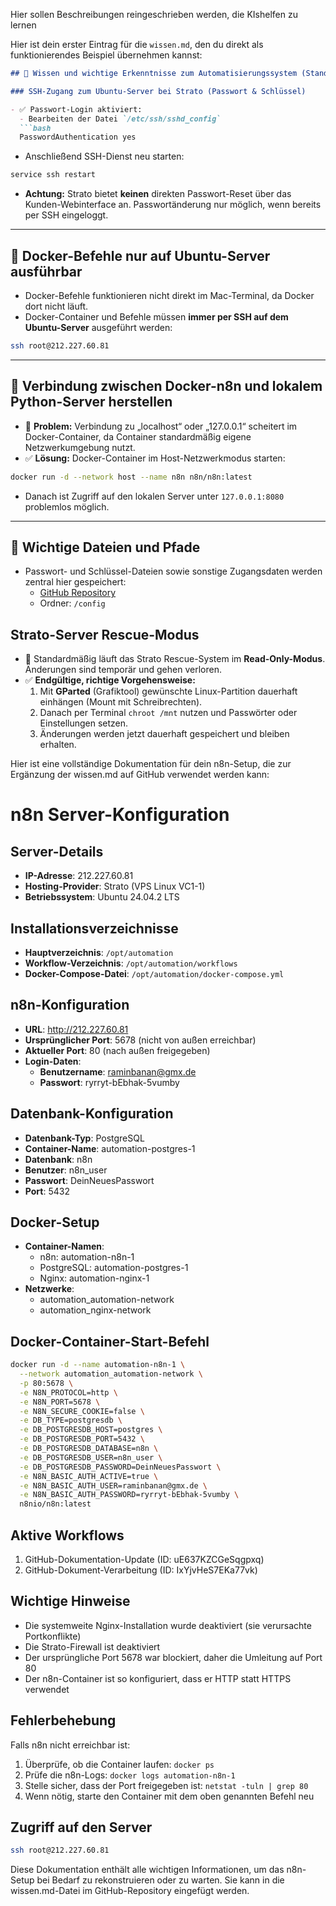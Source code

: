 Hier sollen Beschreibungen reingeschrieben werden, die KIshelfen zu lernen

Hier ist dein erster Eintrag für die `wissen.md`, den du direkt als funktionierendes Beispiel übernehmen kannst:

```markdown
## 🔹 Wissen und wichtige Erkenntnisse zum Automatisierungssystem (Stand 14.03.2025)

### SSH-Zugang zum Ubuntu-Server bei Strato (Passwort & Schlüssel)

- ✅ Passwort-Login aktiviert:
  - Bearbeiten der Datei `/etc/ssh/sshd_config`
  ```bash
  PasswordAuthentication yes
  ```
  - Anschließend SSH-Dienst neu starten:
  ```bash
  service ssh restart
  ```
  - **Achtung:** Strato bietet **keinen** direkten Passwort-Reset über das Kunden-Webinterface an. Passwortänderung nur möglich, wenn bereits per SSH eingeloggt.

---

## 🔸 Docker-Befehle nur auf Ubuntu-Server ausführbar
- Docker-Befehle funktionieren nicht direkt im Mac-Terminal, da Docker dort nicht läuft.
- Docker-Container und Befehle müssen **immer per SSH auf dem Ubuntu-Server** ausgeführt werden:
```bash
ssh root@212.227.60.81
```

---

## 🔸 Verbindung zwischen Docker-n8n und lokalem Python-Server herstellen
- 🔴 **Problem:** Verbindung zu „localhost“ oder „127.0.0.1“ scheitert im Docker-Container, da Container standardmäßig eigene Netzwerkumgebung nutzt.
- ✅ **Lösung:** Docker-Container im Host-Netzwerkmodus starten:
```bash
docker run -d --network host --name n8n n8n/n8n:latest
```
- Danach ist Zugriff auf den lokalen Server unter `127.0.0.1:8080` problemlos möglich.

---

## 🔹 Wichtige Dateien und Pfade
- Passwort- und Schlüssel-Dateien sowie sonstige Zugangsdaten werden zentral hier gespeichert:
  - [GitHub Repository](https://github.com/RaminBanan/wild-one-automation-docs)
  - Ordner: `/config`

## Strato-Server Rescue-Modus

- 🔴 Standardmäßig läuft das Strato Rescue-System im **Read-Only-Modus**. Änderungen sind temporär und gehen verloren.
- ✅ **Endgültige, richtige Vorgehensweise:**  
  1. Mit **GParted** (Grafiktool) gewünschte Linux-Partition dauerhaft einhängen (Mount mit Schreibrechten).  
  2. Danach per Terminal `chroot /mnt` nutzen und Passwörter oder Einstellungen setzen.
  3. Änderungen werden jetzt dauerhaft gespeichert und bleiben erhalten.
 


Hier ist eine vollständige Dokumentation für dein n8n-Setup, die zur Ergänzung der wissen.md auf GitHub verwendet werden kann:

# n8n Server-Konfiguration

## Server-Details
- **IP-Adresse**: 212.227.60.81
- **Hosting-Provider**: Strato (VPS Linux VC1-1)
- **Betriebssystem**: Ubuntu 24.04.2 LTS

## Installationsverzeichnisse
- **Hauptverzeichnis**: `/opt/automation`
- **Workflow-Verzeichnis**: `/opt/automation/workflows`
- **Docker-Compose-Datei**: `/opt/automation/docker-compose.yml`

## n8n-Konfiguration
- **URL**: http://212.227.60.81
- **Ursprünglicher Port**: 5678 (nicht von außen erreichbar)
- **Aktueller Port**: 80 (nach außen freigegeben)
- **Login-Daten**:
  - **Benutzername**: raminbanan@gmx.de
  - **Passwort**: ryrryt-bEbhak-5vumby

## Datenbank-Konfiguration
- **Datenbank-Typ**: PostgreSQL
- **Container-Name**: automation-postgres-1
- **Datenbank**: n8n
- **Benutzer**: n8n_user
- **Passwort**: DeinNeuesPasswort
- **Port**: 5432

## Docker-Setup
- **Container-Namen**:
  - n8n: automation-n8n-1
  - PostgreSQL: automation-postgres-1
  - Nginx: automation-nginx-1
- **Netzwerke**:
  - automation_automation-network
  - automation_nginx-network

## Docker-Container-Start-Befehl
```bash
docker run -d --name automation-n8n-1 \
  --network automation_automation-network \
  -p 80:5678 \
  -e N8N_PROTOCOL=http \
  -e N8N_PORT=5678 \
  -e N8N_SECURE_COOKIE=false \
  -e DB_TYPE=postgresdb \
  -e DB_POSTGRESDB_HOST=postgres \
  -e DB_POSTGRESDB_PORT=5432 \
  -e DB_POSTGRESDB_DATABASE=n8n \
  -e DB_POSTGRESDB_USER=n8n_user \
  -e DB_POSTGRESDB_PASSWORD=DeinNeuesPasswort \
  -e N8N_BASIC_AUTH_ACTIVE=true \
  -e N8N_BASIC_AUTH_USER=raminbanan@gmx.de \
  -e N8N_BASIC_AUTH_PASSWORD=ryrryt-bEbhak-5vumby \
  n8nio/n8n:latest
```

## Aktive Workflows
1. GitHub-Dokumentation-Update (ID: uE637KZCGeSqgpxq)
2. GitHub-Dokument-Verarbeitung (ID: IxYjvHeS7EKa77vk)

## Wichtige Hinweise
- Die systemweite Nginx-Installation wurde deaktiviert (sie verursachte Portkonflikte)
- Die Strato-Firewall ist deaktiviert
- Der ursprüngliche Port 5678 war blockiert, daher die Umleitung auf Port 80
- Der n8n-Container ist so konfiguriert, dass er HTTP statt HTTPS verwendet

## Fehlerbehebung
Falls n8n nicht erreichbar ist:
1. Überprüfe, ob die Container laufen: `docker ps`
2. Prüfe die n8n-Logs: `docker logs automation-n8n-1`
3. Stelle sicher, dass der Port freigegeben ist: `netstat -tuln | grep 80`
4. Wenn nötig, starte den Container mit dem oben genannten Befehl neu

## Zugriff auf den Server
```bash
ssh root@212.227.60.81
```

Diese Dokumentation enthält alle wichtigen Informationen, um das n8n-Setup bei Bedarf zu rekonstruieren oder zu warten. Sie kann in die wissen.md-Datei im GitHub-Repository eingefügt werden.
